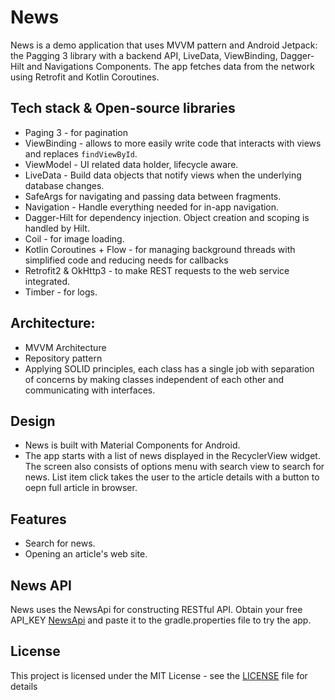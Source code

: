 # News
News is a demo application that uses MVVM pattern and Android Jetpack: the Pagging 3 library with a backend API, LiveData, ViewBinding, Dagger-Hilt and Navigations Components.
The app fetches data from the network using Retrofit and Kotlin Coroutines.

## Tech stack & Open-source libraries
  - Paging 3 - for pagination
  - ViewBinding - allows to more easily write code that interacts with views and replaces ```findViewById```.
  - ViewModel - UI related data holder, lifecycle aware.
  - LiveData - Build data objects that notify views when the underlying database changes.
  - SafeArgs for navigating and passing data between fragments.
  - Navigation - Handle everything needed for in-app navigation.
  - Dagger-Hilt for dependency injection. Object creation and scoping is handled by Hilt.
  - Coil - for image loading.
  - Kotlin Coroutines + Flow - for managing background threads with simplified code and reducing needs for callbacks
  - Retrofit2 & OkHttp3 - to make REST requests to the web service integrated.
  - Timber - for logs.
 
## Architecture:
  - MVVM Architecture 
  - Repository pattern
  - Applying SOLID principles, each class has a single job with separation of concerns by making classes independent of each other and communicating with interfaces.

## Design
+ News is built with Material Components for Android.
+ The app starts with a list of news displayed in the RecyclerView widget. The screen also consists of options menu with search view to search for news. List item click takes the user to the article details with a button to oepn full article in browser. 

## Features
+ Search for news.
+ Opening an article's web site.

## News API
News uses the NewsApi for constructing RESTful API. Obtain your free API_KEY [NewsApi](https://newsapi.org/register) and paste it to the gradle.properties file to try the app.

## License
This project is licensed under the MIT License - see the [LICENSE](LICENSE) file for details
